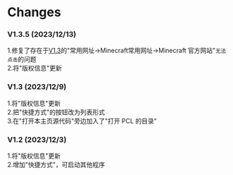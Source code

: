 # Changes
### V1.3.5 (2023/12/13)
1.修复了存在于[V1.3](https://github.com/Ad-closeNN/PCL2-home-page/releases/tag/1.3 "V1.3")的"常用网址→Minecraft常用网址→Minecraft 官方网站"`无法点击`的问题\
2.将"版权信息"更新
### V1.3 (2023/12/9)
1.将"版权信息"更新\
2.把"快捷方式"的按钮改为列表形式\
3.在"打开本主页源代码"旁边加入了"打开 PCL 的目录"
### V1.2 (2023/12/3)
1.将"版权信息"更新\
2.增加"快捷方式"，可启动其他程序
